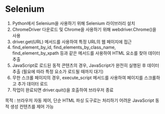# Selenium

1. Python에서 Selenium을 사용하기 위해 Selenium 라이브러리 설치
2. ChromeDriver 다운로드 및 Chrome을 사용하기 위해 webdriver.Chrome()을 사용
3. driver.get(URL) 메서드를 사용하여 특정 URL의 웹 페이지에 접근
4. find_element_by_id, find_elements_by_class_name, find_element_by_xpath 등과 같은 메서드를 사용하여 HTML 요소를 찾아 데이터 추출
5. JavaScript로 로드된 동적 콘텐츠의 경우, JavaScript가 완전히 실행된 후 데이터 추출 (필요에 따라 특정 요소가 로드될 때까지 대기)
6. 무한 스크롤 페이지의 경우, execute_script 메서드를 사용하여 페이지를 스크롤하고 추가 데이터 로드
7. 작업이 완료되면 driver.quit()을 호출하여 브라우저 종료


목적 : 브라우저 자동 제어, 단순 HTML 파싱 도구로는 처리하기 어려운 JavaScript 동적 생성 컨텐츠를 제어 가능
